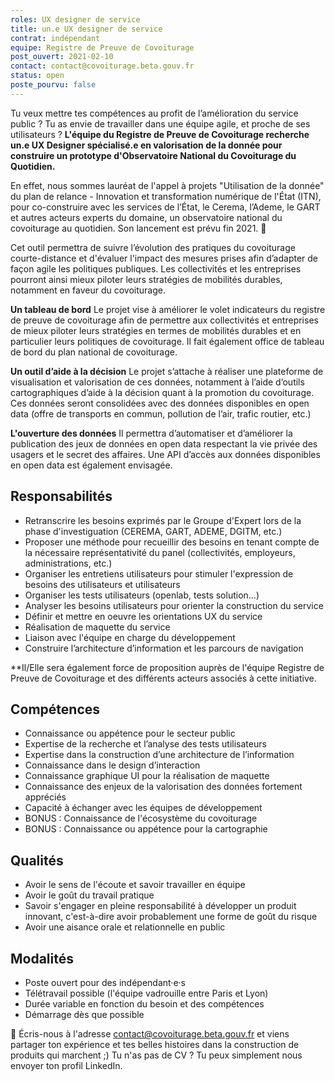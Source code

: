```yaml
---
roles: UX designer de service
title: un.e UX designer de service 
contrat: indépendant
equipe: Registre de Preuve de Covoiturage
post_ouvert: 2021-02-10
contact: contact@covoiturage.beta.gouv.fr
status: open
poste_pourvu: false
---
```


Tu veux mettre tes compétences au profit de l’amélioration du service public ? Tu as envie de travailler dans une équipe agile, et proche de ses utilisateurs ? 
**L'équipe du Registre de Preuve de Covoiturage recherche un.e UX Designer spécialisé.e en valorisation de la donnée pour construire un prototype d'Observatoire National du Covoiturage du Quotidien.**

En effet, nous sommes lauréat de l'appel à projets "Utilisation de la donnée" du plan de relance - Innovation et transformation numérique de l'État (ITN), pour co-construire avec les services de l’État, le Cerema, l’Ademe, le GART et autres acteurs experts du domaine, un observatoire national du covoiturage au quotidien. Son lancement est prévu fin 2021. 🚀

Cet outil permettra de suivre l’évolution des pratiques du covoiturage courte-distance et d'évaluer l'impact des mesures prises afin d’adapter de façon agile les politiques publiques. Les collectivités et les entreprises pourront ainsi mieux piloter leurs stratégies de mobilités durables, notamment en faveur du covoiturage.

**Un tableau de bord**
Le projet vise à améliorer le volet indicateurs du registre de preuve de covoiturage afin de permettre aux collectivités et entreprises de mieux piloter leurs stratégies en termes de mobilités durables et en particulier leurs politiques de covoiturage. Il fait également office de tableau de bord du plan national de covoiturage.

**Un outil d’aide à la décision**
Le projet s’attache à réaliser une plateforme de visualisation et valorisation de ces données, notamment à l’aide d’outils cartographiques d’aide à la décision quant à la promotion du covoiturage. Ces données seront consolidées avec des données disponibles en open data (offre de transports en commun, pollution de l’air, trafic routier, etc.)

**L'ouverture des données**
Il permettra d’automatiser et d’améliorer la publication des jeux de données en open data respectant la vie privée des usagers et le secret des affaires. Une API d’accès aux données disponibles en open data est également envisagée.

## Responsabilités

- Retranscrire les besoins exprimés par le Groupe d'Expert lors de la phase d'investiguation (CEREMA, GART, ADEME, DGITM, etc.)
- Proposer une méthode pour recueillir des besoins en tenant compte de la nécessaire représentativité du panel (collectivités, employeurs, administrations, etc.)
- Organiser les entretiens utilisateurs pour stimuler l'expression de besoins des utilisateurs et utilisateurs
- Organiser les tests utilisateurs (openlab, tests solution…)
- Analyser les besoins utilisateurs pour orienter la construction du service
- Définir et mettre en oeuvre les orientations UX du service
- Réalisation de maquette du service
- Liaison avec l'équipe en charge du développement
- Construire l’architecture d’information et les parcours de navigation

**Il/Elle sera également force de proposition auprès de l'équipe Registre de Preuve de Covoiturage et des différents acteurs associés à cette initiative.

## Compétences

- Connaissance ou appétence pour le secteur public
- Expertise de la recherche et l’analyse des tests utilisateurs
- Expertise dans la construction d’une architecture de l’information
- Connaissance dans le design d’interaction
- Connaissance graphique UI pour la réalisation de maquette
- Connaissance des enjeux de la valorisation des données fortement appréciés
- Capacité à échanger avec les équipes de développement
- BONUS : Connaissance de l'écosystème du covoiturage
- BONUS : Connaissance ou appétence pour la cartographie

## Qualités
- Avoir le sens de l'écoute et savoir travailler en équipe
- Avoir le goût du travail pratique
- Savoir s'engager en pleine responsabilité à développer un produit innovant, c'est-à-dire avoir probablement une forme de goût du risque
- Avoir une aisance orale et relationnelle en public

## Modalités

- Poste ouvert pour des indépendant·e·s 
- Télétravail possible (l'équipe vadrouille entre Paris et Lyon)
- Durée variable en fonction du besoin et des compétences 
- Démarrage dès que possible


💌 Écris-nous à l'adresse contact@covoiturage.beta.gouv.fr et viens partager ton expérience et tes belles histoires dans la construction de produits qui marchent ;) Tu n'as pas de CV ? Tu peux simplement nous envoyer ton profil LinkedIn.
